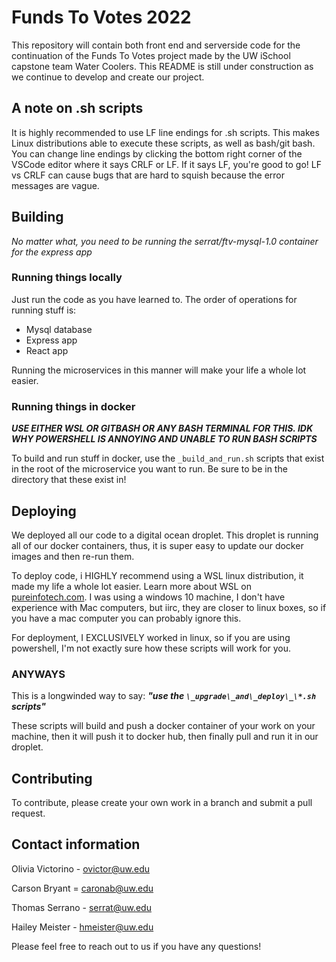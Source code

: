 # Funds To Votes 2022
This repository will contain both front end and serverside code for the continuation of the Funds To Votes project made by the UW iSchool capstone team Water Coolers. This README is still under construction as we continue to develop and create our project.

## A note on .sh scripts
It is highly recommended to use LF line endings for .sh scripts. This makes Linux distributions able to execute these scripts, as well as bash/git bash. You can change line endings by clicking the bottom right corner of the VSCode editor where it says CRLF or LF. If it says LF, you're good to go! LF vs CRLF can cause bugs that are hard to squish because the error messages are vague.

## Building
_No matter what, you need to be running the serrat/ftv-mysql-1.0 container for the express app_

### Running things locally
Just run the code as you have learned to. The order of operations for running stuff is:

- Mysql database
- Express app
- React app

Running the microservices in this manner will make your life a whole lot easier. 

### Running things in docker
***USE EITHER WSL OR GITBASH OR ANY BASH TERMINAL FOR THIS. IDK WHY POWERSHELL IS ANNOYING AND UNABLE TO RUN BASH SCRIPTS*** 

To build and run stuff in docker, use the `_build_and_run.sh` scripts that exist in the root of the microservice you want to run. Be sure to be in the directory that these exist in! 


## Deploying
We deployed all our code to a digital ocean droplet. This droplet is running all of our docker containers, thus, it is super easy to update our docker images and then re-run them. 

To deploy code, i HIGHLY recommend using a WSL linux distribution, it made my life a whole lot easier. Learn more about WSL on [pureinfotech.com](https://pureinfotech.com/install-windows-subsystem-linux-2-windows-10/). I was using a windows 10 machine, I don't have experience with Mac computers, but iirc, they are closer to linux boxes, so if you have a mac computer you can probably ignore this.

For deployment, I EXCLUSIVELY worked in linux, so if you are using powershell, I'm not exactly sure how these scripts will work for you.

### ANYWAYS
This is a longwinded way to say: ***"use the `\_upgrade\_and\_deploy\_\*.sh` scripts"***

These scripts will build and push a docker container of your work on your machine, then it will push it to docker hub, then finally pull and run it in our droplet.

## Contributing
To contribute, please create your own work in a branch and submit a pull request. 

## Contact information
Olivia Victorino - ovictor@uw.edu

Carson Bryant = caronab@uw.edu

Thomas Serrano - serrat@uw.edu

Hailey Meister - hmeister@uw.edu

Please feel free to reach out to us if you have any questions!